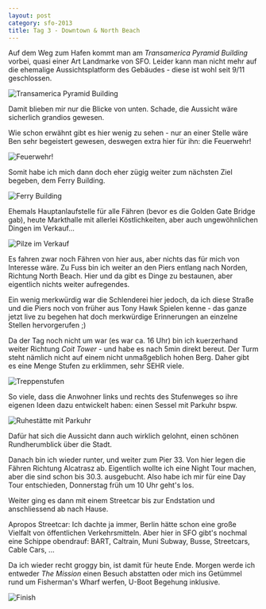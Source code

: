 ```yaml
---
layout: post
category: sfo-2013
title: Tag 3 - Downtown & North Beach
---
```


Auf dem Weg zum Hafen kommt man am *Transamerica Pyramid Building* vorbei, quasi einer Art Landmarke von SFO. Leider kann man nicht mehr auf die ehemalige Aussichtsplatform des Gebäudes - diese ist wohl seit 9/11 geschlossen.

![Transamerica Pyramid Building](/images-blog/sfo-2013/20130318_7.jpg)

Damit blieben mir nur die Blicke von unten. Schade, die Aussicht wäre sicherlich grandios gewesen.

Wie schon erwähnt gibt es hier wenig zu sehen - nur an einer Stelle wäre Ben sehr begeistert gewesen, deswegen extra hier für ihn: die Feuerwehr!

![Feuerwehr!](/images-blog/sfo-2013/20130318_8.jpg)

Somit habe ich mich dann doch eher zügig weiter zum nächsten Ziel begeben, dem Ferry Building.

![Ferry Building](/images-blog/sfo-2013/20130318_10.jpg)

Ehemals Hauptanlaufstelle für alle Fähren (bevor es die Golden Gate Bridge gab), heute Markthalle mit allerlei Köstlichkeiten, aber auch ungewöhnlichen Dingen im Verkauf...

![Pilze im Verkauf](/images-blog/sfo-2013/20130318_9.jpg)

Es fahren zwar noch Fähren von hier aus, aber nichts das für mich von Interesse wäre. Zu Fuss bin ich weiter an den Piers entlang nach Norden, Richtung North Beach. Hier und da gibt es Dinge zu bestaunen, aber eigentlich nichts weiter aufregendes.

Ein wenig merkwürdig war die Schlenderei hier jedoch, da ich diese Straße und die Piers noch von früher aus Tony Hawk Spielen kenne - das ganze jetzt live zu begehen hat doch merkwürdige Erinnerungen an einzelne Stellen hervorgerufen ;)

Da der Tag noch nicht um war (es war ca. 16 Uhr) bin ich kuerzerhand weiter Richtung *Coit Tower* - und habe es nach 5min direkt bereut. Der Turm steht nämlich nicht auf einem nicht unmaßgeblich hohen Berg. Daher gibt es eine Menge Stufen zu erklimmen, sehr SEHR viele.

![Treppenstufen](/images-blog/sfo-2013/20130318_12.jpg)

So viele, dass die Anwohner links und rechts des Stufenweges so ihre eigenen Ideen dazu entwickelt haben: einen Sessel mit Parkuhr bspw.

![Ruhestätte mit Parkuhr](/images-blog/sfo-2013/20130318_11.jpg)

Dafür hat sich die Aussicht dann auch wirklich gelohnt, einen schönen Rundherumblick über die Stadt.

Danach bin ich wieder runter, und weiter zum Pier 33. Von hier legen die Fähren Richtung Alcatrasz ab. Eigentlich wollte ich eine Night Tour machen, aber die sind schon bis 30.3. ausgebucht. Also habe ich mir für eine Day Tour entschieden, Donnerstag früh um 10 Uhr geht's los.

Weiter ging es dann mit einem Streetcar bis zur Endstation und anschliessend ab nach Hause.

Apropos Streetcar: Ich dachte ja immer, Berlin hätte schon eine große Vielfalt von öffentlichen Verkehrsmitteln. Aber hier in SFO gibt's nochmal eine Schippe obendrauf: BART, Caltrain, Muni Subway, Busse, Streetcars, Cable Cars, ...

Da ich wieder recht groggy bin, ist damit für heute Ende. Morgen werde ich entweder _The Mission_ einen Besuch abstatten oder mich ins Getümmel rund um Fisherman's Wharf werfen, U-Boot Begehung inklusive.

![Finish](/images-blog/sfo-2013/20130318_13.jpg)
